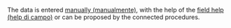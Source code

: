 The data is entered [manually (manualmente)](/docs/guide/common/operations-with-data/manual-entry-or-help-and-data-selection), with the help of the [field help (help di campo)](/docs/guide/common/operations-with-data/manual-entry-or-help-and-data-selection) or can be proposed by the connected procedures.